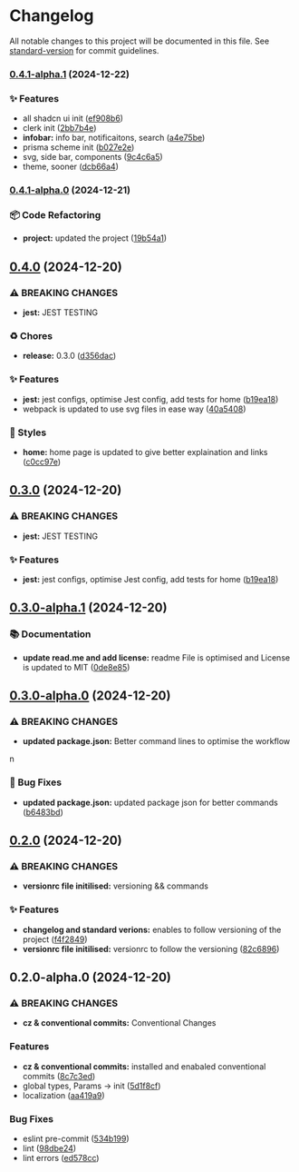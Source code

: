 # Changelog

All notable changes to this project will be documented in this file. See [standard-version](https://github.com/conventional-changelog/standard-version) for commit guidelines.

### [0.4.1-alpha.1](https://github.com/salahbm/insta-reply/compare/v0.4.1-alpha.0...v0.4.1-alpha.1) (2024-12-22)


### ✨ Features

* all shadcn ui init ([ef908b6](https://github.com/salahbm/insta-reply/commit/ef908b6d1b05a796c67256de545d8a7175fc1563))
* clerk init ([2bb7b4e](https://github.com/salahbm/insta-reply/commit/2bb7b4e1fc2ee083c0da7a4aecf0f2a0a2bd64ca))
* **infobar:** info bar, notificaitons, search ([a4e75be](https://github.com/salahbm/insta-reply/commit/a4e75be96e20efcf4b0a13cd7f27fc62d3ccf60c))
* prisma scheme init ([b027e2e](https://github.com/salahbm/insta-reply/commit/b027e2e11ed2d358d23771f25ce564844f0e9dad))
* svg, side bar, components ([9c4c6a5](https://github.com/salahbm/insta-reply/commit/9c4c6a5a554266fe78e72f05fb62645ee293a652))
* theme, sooner ([dcb66a4](https://github.com/salahbm/insta-reply/commit/dcb66a49acb93b11c536d8cbbe55748f80644dac))

### [0.4.1-alpha.0](https://github.com/salahbm/insta-reply/compare/v0.4.0...v0.4.1-alpha.0) (2024-12-21)

### 📦 Code Refactoring

- **project:** updated the project ([19b54a1](https://github.com/salahbm/insta-reply/commit/19b54a182785503e9f2ec7bc8f89d6ef73060ac4))

## [0.4.0](https://gitlab.com/momenti/nextjs-boilerplate-by-salah/compare/v0.3.0-alpha.1...v0.4.0) (2024-12-20)

### ⚠ BREAKING CHANGES

- **jest:** JEST TESTING

### ♻️ Chores

- **release:** 0.3.0 ([d356dac](https://gitlab.com/momenti/nextjs-boilerplate-by-salah/commit/d356dac4a460250615f70b9ceedfc07c57e1b5c9))

### ✨ Features

- **jest:** jest configs, optimise Jest config, add tests for home ([b19ea18](https://gitlab.com/momenti/nextjs-boilerplate-by-salah/commit/b19ea18de11f85b51b1fa43ac630336c3bd0e9e3))
- webpack is updated to use svg files in ease way ([40a5408](https://gitlab.com/momenti/nextjs-boilerplate-by-salah/commit/40a5408e1149511080811afe331a75572ebd33ca))

### 💎 Styles

- **home:** home page is updated to give better explaination and links ([c0cc97e](https://gitlab.com/momenti/nextjs-boilerplate-by-salah/commit/c0cc97ed26cdc218a131091de937c67a9932231f))

## [0.3.0](https://gitlab.com/momenti/nextjs-boilerplate-by-salah/compare/v0.3.0-alpha.1...v0.3.0) (2024-12-20)

### ⚠ BREAKING CHANGES

- **jest:** JEST TESTING

### ✨ Features

- **jest:** jest configs, optimise Jest config, add tests for home ([b19ea18](https://gitlab.com/momenti/nextjs-boilerplate-by-salah/commit/b19ea18de11f85b51b1fa43ac630336c3bd0e9e3))

## [0.3.0-alpha.1](https://gitlab.com/momenti/nextjs-boilerplate-by-salah/compare/v0.3.0-alpha.0...v0.3.0-alpha.1) (2024-12-20)

### 📚 Documentation

- **update read.me and add license:** readme File is optimised and License is updated to MIT ([0de8e85](https://gitlab.com/momenti/nextjs-boilerplate-by-salah/commit/0de8e85cb08ed745a7094d6a86b876d062c462ed))

## [0.3.0-alpha.0](https://gitlab.com/momenti/nextjs-boilerplate-by-salah/compare/v0.2.0...v0.3.0-alpha.0) (2024-12-20)

### ⚠ BREAKING CHANGES

- **updated package.json:** Better command lines to optimise the workflow

n

### 🐛 Bug Fixes

- **updated package.json:** updated package json for better commands ([b6483bd](https://gitlab.com/momenti/nextjs-boilerplate-by-salah/commit/b6483bd9ef1a2d1c38a496c2d58e7348df7189ae))

## [0.2.0](https://gitlab.com/momenti/nextjs-boilerplate-by-salah/compare/v0.2.0-alpha.0...v0.2.0) (2024-12-20)

### ⚠ BREAKING CHANGES

- **versionrc file initilised:** versioning && commands

### ✨ Features

- **changelog and standard verions:** enables to follow versioning of the project ([f4f2849](https://gitlab.com/momenti/nextjs-boilerplate-by-salah/commit/f4f2849164f42d3e2f15977e42eb633b37e834fc))
- **versionrc file initilised:** versionrc to follow the versioning ([82c6896](https://gitlab.com/momenti/nextjs-boilerplate-by-salah/commit/82c68962cf8b101a34a4df489b3e267f7bb3a720))

## 0.2.0-alpha.0 (2024-12-20)

### ⚠ BREAKING CHANGES

- **cz & conventional commits:** Conventional Changes

### Features

- **cz & conventional commits:** installed and enabaled conventional commits ([8c7c3ed](https://gitlab.com/momenti/nextjs-boilerplate-by-salah/commit/8c7c3edbcd511eeb7f6649ce2481d560417480a2))
- global types, Params -> init ([5d1f8cf](https://gitlab.com/momenti/nextjs-boilerplate-by-salah/commit/5d1f8cfec81f1e1c154bba591cb5b813bf66f670))
- localization ([aa419a9](https://gitlab.com/momenti/nextjs-boilerplate-by-salah/commit/aa419a97d81ebd2ffa2a83b839eecbc5d703ad1a))

### Bug Fixes

- eslint pre-commit ([534b199](https://gitlab.com/momenti/nextjs-boilerplate-by-salah/commit/534b19957e0b4e516c99cc078e1387df6a77aa3f))
- lint ([98dbe24](https://gitlab.com/momenti/nextjs-boilerplate-by-salah/commit/98dbe245bf70c091e189b0d6c8424abcdb28f431))
- lint errors ([ed578cc](https://gitlab.com/momenti/nextjs-boilerplate-by-salah/commit/ed578cc7989f14f5973f8c7fc19404d4ba61e372))
